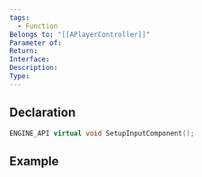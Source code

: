```yaml
---
tags:
  - Function
Belongs to: "[[APlayerController]]"
Parameter of: 
Return: 
Interface: 
Description: 
Type:
---
```


## Declaration

```cpp
ENGINE_API virtual void SetupInputComponent();
```

## Example

```cpp
```